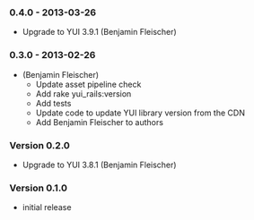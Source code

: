 ### 0.4.0 - 2013-03-26

* Upgrade to YUI 3.9.1 (Benjamin Fleischer)

### 0.3.0 - 2013-02-26

* (Benjamin Fleischer)
  * Update asset pipeline check
  * Add rake yui_rails:version
  * Add tests
  * Update code to update YUI library version from the CDN
  * Add Benjamin Fleischer to authors

### Version 0.2.0
* Upgrade to YUI 3.8.1 (Benjamin Fleischer)

### Version 0.1.0
* initial release
